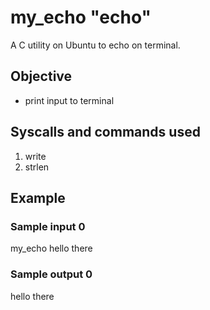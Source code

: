# my_echo "echo" 
A C utility on Ubuntu to echo on terminal.
## Objective
- print input to terminal
## Syscalls and commands used 
1. write
2. strlen 
## Example
### Sample input 0
my_echo hello there
### Sample output 0
hello there